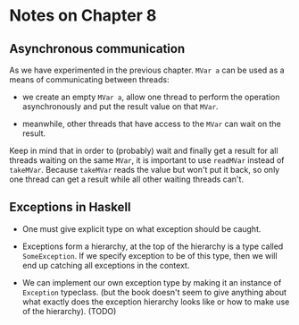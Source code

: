 # Notes on Chapter 8

## Asynchronous communication

As we have experimented in the previous chapter. `MVar a` can be used
as a means of communicating between threads:

- we create an empty `MVar a`, allow one thread to perform the operation asynchronously
  and put the result value on that `MVar`.

- meanwhile, other threads that have access to the `MVar` can wait on the result.

Keep in mind that in order to (probably) wait and finally get a result for all threads
waiting on the same `MVar`, it is important to use `readMVar` instead of `takeMVar`.
Because `takeMVar` reads the value but won't put it back, so only one thread can
get a result while all other waiting threads can't.

## Exceptions in Haskell

- One must give explicit type on what exception should be caught.

- Exceptions form a hierarchy, at the top of the hierarchy is a type called `SomeException`.
  If we specify exception to be of this type, then we will end up catching all exceptions
  in the context.

- We can implement our own exception type by making it an instance of `Exception` typeclass.
  (but the book doesn't seem to give anything about what exactly does the exception
   hierarchy looks like or how to make use of the hierarchy). (TODO)
